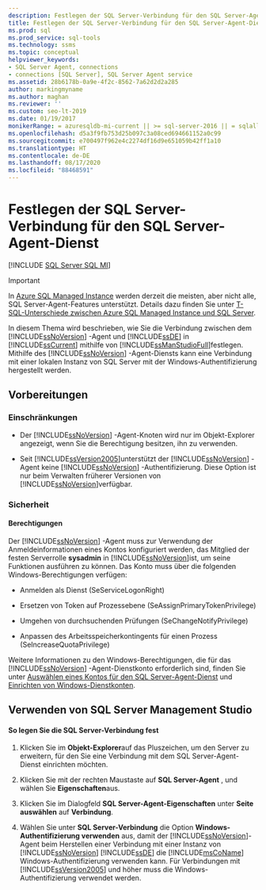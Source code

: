```yaml
---
description: Festlegen der SQL Server-Verbindung für den SQL Server-Agent-Dienst
title: Festlegen der SQL Server-Verbindung für den SQL Server-Agent-Dienst
ms.prod: sql
ms.prod_service: sql-tools
ms.technology: ssms
ms.topic: conceptual
helpviewer_keywords:
- SQL Server Agent, connections
- connections [SQL Server], SQL Server Agent service
ms.assetid: 28b6178b-0a9e-4f2c-8562-7a62d2d2a285
author: markingmyname
ms.author: maghan
ms.reviewer: ''
ms.custom: seo-lt-2019
ms.date: 01/19/2017
monikerRange: = azuresqldb-mi-current || >= sql-server-2016 || = sqlallproducts-allversions
ms.openlocfilehash: d5a3f9fb753d25b097c3a08ced694661152a0c99
ms.sourcegitcommit: e700497f962e4c2274df16d9e651059b42ff1a10
ms.translationtype: HT
ms.contentlocale: de-DE
ms.lasthandoff: 08/17/2020
ms.locfileid: "88468591"
---
```

# <a name="set-the-sql-server-connection-for-the-sql-server-agent-service"></a>Festlegen der SQL Server-Verbindung für den SQL Server-Agent-Dienst

[!INCLUDE [SQL Server SQL MI](../../includes/applies-to-version/sql-asdbmi.md)]

> [!IMPORTANT]  
> In [Azure SQL Managed Instance](https://docs.microsoft.com/azure/sql-database/sql-database-managed-instance) werden derzeit die meisten, aber nicht alle, SQL Server-Agent-Features unterstützt. Details dazu finden Sie unter [T-SQL-Unterschiede zwischen Azure SQL Managed Instance und SQL Server](https://docs.microsoft.com/azure/sql-database/sql-database-managed-instance-transact-sql-information#sql-server-agent).

In diesem Thema wird beschrieben, wie Sie die Verbindung zwischen dem [!INCLUDE[ssNoVersion](../../includes/ssnoversion-md.md)] -Agent und [!INCLUDE[ssDE](../../includes/ssde_md.md)] in [!INCLUDE[ssCurrent](../../includes/sscurrent-md.md)] mithilfe von [!INCLUDE[ssManStudioFull](../../includes/ssmanstudiofull-md.md)]festlegen. Mithilfe des [!INCLUDE[ssNoVersion](../../includes/ssnoversion-md.md)] -Agent-Diensts kann eine Verbindung mit einer lokalen Instanz von SQL Server mit der Windows-Authentifizierung hergestellt werden.  
  
## <a name="before-you-begin"></a><a name="BeforeYouBegin"></a>Vorbereitungen  
  
### <a name="limitations-and-restrictions"></a><a name="Restrictions"></a>Einschränkungen  
  
-   Der [!INCLUDE[ssNoVersion](../../includes/ssnoversion-md.md)] -Agent-Knoten wird nur im Objekt-Explorer angezeigt, wenn Sie die Berechtigung besitzen, ihn zu verwenden.  
  
-   Seit [!INCLUDE[ssVersion2005](../../includes/ssversion2005-md.md)]unterstützt der [!INCLUDE[ssNoVersion](../../includes/ssnoversion-md.md)] -Agent keine [!INCLUDE[ssNoVersion](../../includes/ssnoversion-md.md)] -Authentifizierung. Diese Option ist nur beim Verwalten früherer Versionen von [!INCLUDE[ssNoVersion](../../includes/ssnoversion-md.md)]verfügbar.  
  
### <a name="security"></a><a name="Security"></a>Sicherheit  
  
#### <a name="permissions"></a><a name="Permissions"></a>Berechtigungen  
Der [!INCLUDE[ssNoVersion](../../includes/ssnoversion-md.md)] -Agent muss zur Verwendung der Anmeldeinformationen eines Kontos konfiguriert werden, das Mitglied der festen Serverrolle **sysadmin** in [!INCLUDE[ssNoVersion](../../includes/ssnoversion-md.md)]ist, um seine Funktionen ausführen zu können. Das Konto muss über die folgenden Windows-Berechtigungen verfügen:  
  
-   Anmelden als Dienst (SeServiceLogonRight)  
  
-   Ersetzen von Token auf Prozessebene (SeAssignPrimaryTokenPrivilege)  
  
-   Umgehen von durchsuchenden Prüfungen (SeChangeNotifyPrivilege)  
  
-   Anpassen des Arbeitsspeicherkontingents für einen Prozess (SeIncreaseQuotaPrivilege)  
  
Weitere Informationen zu den Windows-Berechtigungen, die für das [!INCLUDE[ssNoVersion](../../includes/ssnoversion-md.md)] -Agent-Dienstkonto erforderlich sind, finden Sie unter [Auswählen eines Kontos für den SQL Server-Agent-Dienst](../../ssms/agent/select-an-account-for-the-sql-server-agent-service.md) und [Einrichten von Windows-Dienstkonten](../../database-engine/configure-windows/configure-windows-service-accounts-and-permissions.md).  
  
## <a name="using-sql-server-management-studio"></a><a name="SSMSProcedure"></a>Verwenden von SQL Server Management Studio  
  
#### <a name="to-set-the-sql-server-connection"></a>So legen Sie die SQL Server-Verbindung fest  
  
1.  Klicken Sie im **Objekt-Explorer**auf das Pluszeichen, um den Server zu erweitern, für den Sie eine Verbindung mit dem SQL Server-Agent-Dienst einrichten möchten.  
  
2.  Klicken Sie mit der rechten Maustaste auf **SQL Server-Agent** , und wählen Sie **Eigenschaften**aus.  
  
3.  Klicken Sie im Dialogfeld **SQL Server-Agent-Eigenschaften** unter **Seite auswählen** auf **Verbindung**.  
  
4.  Wählen Sie unter **SQL Server-Verbindung** die Option **Windows-Authentifizierung verwenden** aus, damit der [!INCLUDE[ssNoVersion](../../includes/ssnoversion-md.md)]-Agent beim Herstellen einer Verbindung mit einer Instanz von [!INCLUDE[ssNoVersion](../../includes/ssnoversion-md.md)] [!INCLUDE[ssDE](../../includes/ssde_md.md)] die [!INCLUDE[msCoName](../../includes/msconame_md.md)] Windows-Authentifizierung verwenden kann. Für Verbindungen mit [!INCLUDE[ssVersion2005](../../includes/ssversion2005-md.md)] und höher muss die Windows-Authentifizierung verwendet werden.  
  
